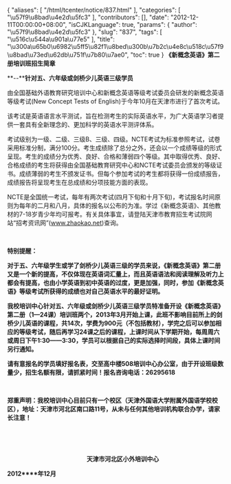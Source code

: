 {
    "aliases": [
        "/html/tcenter/notice/837.html"
    ],
    "categories": [
        "\u57f9\u8bad\u4e2d\u5fc3"
    ],
    "contributors": [],
    "date": "2012-12-11T00:00:00+08:00",
    "isCJKLanguage": true,
    "params": {
        "author": "\u57f9\u8bad\u4e2d\u5fc3"
    },
    "slug": "837",
    "tags": [
        "\u516c\u544a\u901a\u77e5"
    ],
    "title": "\u300a\u65b0\u6982\u5ff5\u82f1\u8bed\u300b\u7b2c\u4e8c\u518c\u57f9\u8bad\u73ed\u62db\u751f\u7b80\u7ae0",
    "toc": true
}
**《新概念英语》第二册培训班招生简章**

**--****针对五、六年级或剑桥少儿英语三级学员**

由全国基础外语教育研究培训中心和新概念英语等级考试委员会研发的新概念英语等级考试(New Concept Tests of English)于今年10月在天津市进行了首次考试。

该考试是英语语言水平测试，旨在检测考生的实际英语水平，为广大英语学习者提供一套具有全新理念的、更加科学的英语水平测评体系。

考试级别为一级、二级、三级B、三级、四级。NCTE考试为标准参照考试，试卷采用标准分制，满分100分。考生成绩除了总分之外，还会以一个成绩等级的形式呈现。考生的成绩分为优秀、良好、合格和薄弱四个等级。其中取得优秀、良好、合格成绩的考生将获得由全国基础教育研究中心和NCTE考试委员会颁发的等级证书。成绩薄弱的考生不颁发证书。但每个参加考试的考生都将获得一份成绩报告，成绩报告将呈现考生在总成绩和分项技能方面的表现。

NCTE是全国统一考试，每年有两次考试(四月下旬和十月下旬)，考试报名时间原则为每年的二月和八月，具体的报名以公布的为准。学过《新概念英语》、其他教材的7-18岁青少年均可报考。有关具体事宜，请登陆天津市教育招生考试院网站“招考资讯网”(www.zhaokao.net)查询。

 

**特别提醒：**

**对于五、六年级学生或学了剑桥少儿英语三级的学员来说，《新概念英语》第二册又是一个新的提高，不仅体现在英语词汇量上，而且英语语法和阅读理解及听力上都会有提高，也由小学英语到初中英语的过度，更是加强，同时，参加《新概念英语》等级考试所获得的成绩也对自己英语水平的最好证明。**

**我校培训中心针对五、六年级或剑桥少儿英语三级学员特准备开设《新概念英语》第二册（1—24课）培训班两个，2013年3月开始上课，此班不影响目前所上的剑桥少儿英语的课程，共14次，学费为900元（不包括教材），学完之后可以参加相应的等级考试，随后再学习24课之后的课程，上课时间从下学期开始，每周周六或周日下午1:30——3:30，学员可以根据自己的实际选择时间段，具体上课时间另行通知。**

**请有意报名的学员填好报名表，交至高中楼508培训中心办公室，由于开设班级数量少，招生名额有限，请抓紧时间！报名咨询电话：26295618**

 

**郑重声明：我校培训中心目前只有一个校区（天津外国语大学附属外国语学校校区），地址：天津市河北区南口路11号，从未与任何其他培训机构联合办学，请家长注意！**

 

 

                                               **天津市河北区小外培训中心**

**2012****年12月**

